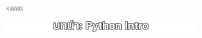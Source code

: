 <p align="left">
  <a href="../README.md">
    <img src="../../Z99-OTHERS/00-common/00-back.png" style="width:10%">
  </a>
</p>

![00-com-prog.png](/Z99-OTHERS/00-intro/01-intro.png)
